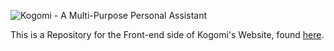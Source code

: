 ![Kogomi - A Multi-Purpose Personal Assistant](http://main.zenith.blue/i/mr8e5.png)

This is a Repository for the Front-end side of Kogomi's Website, found [here](https://kogomi.gg).
